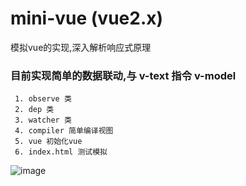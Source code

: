 # mini-vue (vue2.x)
模拟vue的实现,深入解析响应式原理

### 目前实现简单的数据联动,与 v-text 指令 v-model
     1. observe 类
     2. dep 类
     3. watcher 类
     4. compiler 简单编译视图
     5. vue 初始化vue
     6. index.html 测试模拟

![image](https://user-images.githubusercontent.com/19266094/167242201-bafa07ed-c9c0-41fe-ab5c-98bba7e67adb.png)
